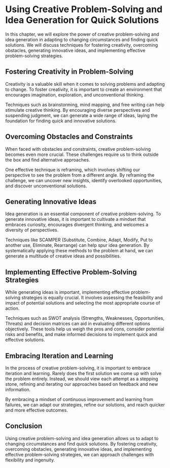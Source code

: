 Using Creative Problem-Solving and Idea Generation for Quick Solutions
=================================================================================

In this chapter, we will explore the power of creative problem-solving and idea generation in adapting to changing circumstances and finding quick solutions. We will discuss techniques for fostering creativity, overcoming obstacles, generating innovative ideas, and implementing effective problem-solving strategies.

Fostering Creativity in Problem-Solving
---------------------------------------

Creativity is a valuable skill when it comes to solving problems and adapting to change. To foster creativity, it is important to create an environment that encourages imagination, exploration, and unconventional thinking.

Techniques such as brainstorming, mind mapping, and free writing can help stimulate creative thinking. By encouraging diverse perspectives and suspending judgment, we can generate a wide range of ideas, laying the foundation for finding quick and innovative solutions.

Overcoming Obstacles and Constraints
------------------------------------

When faced with obstacles and constraints, creative problem-solving becomes even more crucial. These challenges require us to think outside the box and find alternative approaches.

One effective technique is reframing, which involves shifting our perspective to see the problem from a different angle. By reframing the challenge, we can uncover new insights, identify overlooked opportunities, and discover unconventional solutions.

Generating Innovative Ideas
---------------------------

Idea generation is an essential component of creative problem-solving. To generate innovative ideas, it is important to cultivate a mindset that embraces curiosity, encourages divergent thinking, and welcomes a diversity of perspectives.

Techniques like SCAMPER (Substitute, Combine, Adapt, Modify, Put to another use, Eliminate, Rearrange) can help spur idea generation. By systematically applying these methods to the problem at hand, we can generate a multitude of creative ideas and possibilities.

Implementing Effective Problem-Solving Strategies
-------------------------------------------------

While generating ideas is important, implementing effective problem-solving strategies is equally crucial. It involves assessing the feasibility and impact of potential solutions and selecting the most appropriate course of action.

Techniques such as SWOT analysis (Strengths, Weaknesses, Opportunities, Threats) and decision matrices can aid in evaluating different options objectively. These tools help us weigh the pros and cons, consider potential risks and benefits, and make informed decisions to implement quick and effective solutions.

Embracing Iteration and Learning
--------------------------------

In the process of creative problem-solving, it is important to embrace iteration and learning. Rarely does the first solution we come up with solve the problem entirely. Instead, we should view each attempt as a stepping stone, refining and iterating our approaches based on feedback and new information.

By embracing a mindset of continuous improvement and learning from failures, we can adapt our strategies, refine our solutions, and reach quicker and more effective outcomes.

Conclusion
----------

Using creative problem-solving and idea generation allows us to adapt to changing circumstances and find quick solutions. By fostering creativity, overcoming obstacles, generating innovative ideas, and implementing effective problem-solving strategies, we can approach challenges with flexibility and ingenuity.

